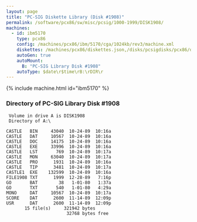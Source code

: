 ```yaml
---
layout: page
title: "PC-SIG Diskette Library (Disk #1908)"
permalink: /software/pcx86/sw/misc/pcsig/1000-1999/DISK1908/
machines:
  - id: ibm5170
    type: pcx86
    config: /machines/pcx86/ibm/5170/cga/1024kb/rev3/machine.xml
    diskettes: /machines/pcx86/diskettes.json,/disks/pcsigdisks/pcx86/diskettes.json
    autoGen: true
    autoMount:
      B: "PC-SIG Library Disk #1908"
    autoType: $date\r$time\rB:\rDIR\r
---
```


{% include machine.html id="ibm5170" %}

### Directory of PC-SIG Library Disk #1908

     Volume in drive A is DISK1908
     Directory of A:\

    CASTLE   BIN     43040  10-24-89  10:16a
    CASTLE   DAT     10567  10-24-89  10:16a
    CASTLE   DOC     14175  10-24-89  10:16a
    CASTLE   EXE     33996  10-24-89  10:16a
    CASTLE   LST       769  10-24-89  10:17a
    CASTLE   MON     63040  10-24-89  10:17a
    CASTLE   PRO      1931  10-24-89  10:16a
    CASTLE   TIP      3481  10-24-89  10:17a
    CASTLE1  EXE    132599  10-24-89  10:16a
    FILE1908 TXT      1999  12-28-89   7:16p
    GO       BAT        38   1-01-80   1:37a
    GO       TXT       540   1-01-80   4:29a
    MONO     DAT     10567  10-24-89  10:17a
    SCORE    DAT      2600  11-14-89  12:09p
    USR      DAT      2600  11-14-89  12:09p
           15 file(s)     321942 bytes
                           32768 bytes free
